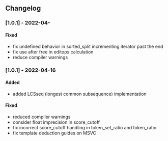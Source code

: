 ## Changelog

### [1.0.1] - 2022-04-
#### Fixed
- fix undefined behavior in sorted_split incrementing iterator past the end
- fix use after free in editops calculation
- reduce compiler warnings

### [1.0.1] - 2022-04-16
#### Added
- added LCSseq (longest common subsequence) implementation

#### Fixed
- reduced compiler warnings
- consider float imprecision in score_cutoff
- fix incorrect score_cutoff handling in token_set_ratio and token_ratio
- fix template deduction guides on MSVC
